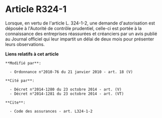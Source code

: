 # Article R324-1

Lorsque, en vertu de l'article L. 324-1-2, une demande d'autorisation est déposée  à l'Autorité de contrôle prudentiel,
celle-ci est portée à la connaissance des entreprises réassurées et créanciers par un avis publié au Journal officiel qui
leur impartit un délai de deux mois pour présenter leurs observations.

**Liens relatifs à cet article**

	**Modifié par**:

	  - Ordonnance n°2010-76 du 21 janvier 2010 - art. 18 (V)

	**Cité par**:

	  - Décret n°2014-1280 du 23 octobre 2014 - art. (V)
	  - Décret n°2014-1281 du 23 octobre 2014 - art. (VT)

	**Cite**:

	  - Code des assurances - art. L324-1-2
